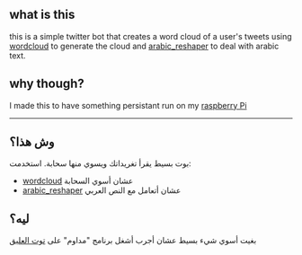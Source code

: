 ## what is this
this is a simple twitter bot that creates a word cloud of a user's tweets using [wordcloud](https://github.com/amueller/word_cloud) to generate the cloud and [arabic_reshaper](https://github.com/mpcabd/python-arabic-reshaper) to deal with arabic text.

## why though?
I made this to have something persistant run on my [raspberry Pi](https://www.raspberrypi.org/products/raspberry-pi-3-model-b/)

---

## وش هذا؟
بوت بسيط يقرأ تغريداتك ويسوي منها سحابة.
استخدمت:

- [wordcloud](https://github.com/amueller/word_cloud) عشان أسوي السحابة
- [arabic_reshaper](https://github.com/mpcabd/python-arabic-reshaper) عشان أتعامل مع النص العربي

## ليه؟
بغيت أسوي شيء بسيط عشان أجرب أشغل برنامج "مداوم" على [توت العليق](https://www.raspberrypi.org/products/raspberry-pi-3-model-b/) 

